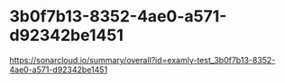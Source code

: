 # 3b0f7b13-8352-4ae0-a571-d92342be1451
https://sonarcloud.io/summary/overall?id=examly-test_3b0f7b13-8352-4ae0-a571-d92342be1451
